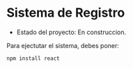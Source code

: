 <h1> Sistema de Registro</h1>

- Estado del proyecto: En construccion. 

Para ejectutar el sistema, debes poner: 

```npm install react```
